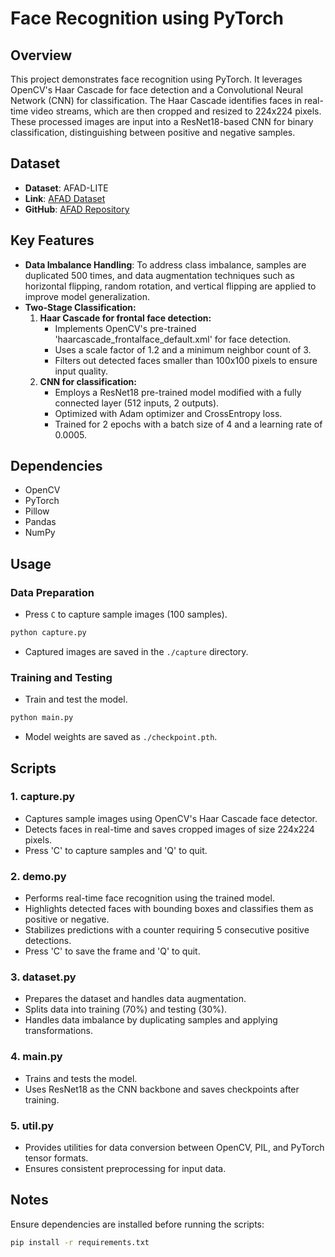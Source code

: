 # Face Recognition using PyTorch

## Overview

This project demonstrates face recognition using PyTorch. It leverages OpenCV's Haar Cascade for face detection and a Convolutional Neural Network (CNN) for classification. The Haar Cascade identifies faces in real-time video streams, which are then cropped and resized to 224x224 pixels. These processed images are input into a ResNet18-based CNN for binary classification, distinguishing between positive and negative samples.

## Dataset

- **Dataset**: AFAD-LITE
- **Link**: [AFAD Dataset](https://afad-dataset.github.io/)
- **GitHub**: [AFAD Repository](https://github.com/afad-dataset/tarball-lite)

## Key Features

- **Data Imbalance Handling**: To address class imbalance, samples are duplicated 500 times, and data augmentation techniques such as horizontal flipping, random rotation, and vertical flipping are applied to improve model generalization.
- **Two-Stage Classification:**
  1. **Haar Cascade for frontal face detection:**
     - Implements OpenCV's pre-trained 'haarcascade_frontalface_default.xml' for face detection.
     - Uses a scale factor of 1.2 and a minimum neighbor count of 3.
     - Filters out detected faces smaller than 100x100 pixels to ensure input quality.
  2. **CNN for classification:**
     - Employs a ResNet18 pre-trained model modified with a fully connected layer (512 inputs, 2 outputs).
     - Optimized with Adam optimizer and CrossEntropy loss.
     - Trained for 2 epochs with a batch size of 4 and a learning rate of 0.0005.

## Dependencies

- OpenCV
- PyTorch
- Pillow
- Pandas
- NumPy

## Usage

### Data Preparation

- Press `C` to capture sample images (100 samples).

```bash
python capture.py
```

- Captured images are saved in the `./capture` directory.

### Training and Testing

- Train and test the model.

```bash
python main.py
```

- Model weights are saved as `./checkpoint.pth`.

## Scripts

### 1. capture.py
- Captures sample images using OpenCV's Haar Cascade face detector.
- Detects faces in real-time and saves cropped images of size 224x224 pixels.
- Press 'C' to capture samples and 'Q' to quit.

### 2. demo.py
- Performs real-time face recognition using the trained model.
- Highlights detected faces with bounding boxes and classifies them as positive or negative.
- Stabilizes predictions with a counter requiring 5 consecutive positive detections.
- Press 'C' to save the frame and 'Q' to quit.

### 3. dataset.py
- Prepares the dataset and handles data augmentation.
- Splits data into training (70%) and testing (30%).
- Handles data imbalance by duplicating samples and applying transformations.

### 4. main.py
- Trains and tests the model.
- Uses ResNet18 as the CNN backbone and saves checkpoints after training.

### 5. util.py
- Provides utilities for data conversion between OpenCV, PIL, and PyTorch tensor formats.
- Ensures consistent preprocessing for input data.

## Notes

Ensure dependencies are installed before running the scripts:

```bash
pip install -r requirements.txt
```
